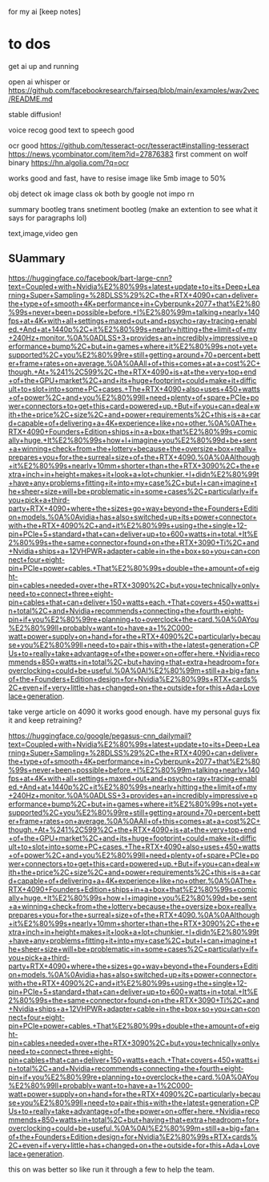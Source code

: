 for my ai
[keep notes]


# to dos

get ai up and running

open ai whisper
or 
https://github.com/facebookresearch/fairseq/blob/main/examples/wav2vec/README.md

stable diffusion!


voice recog good
text to speech good

ocr good
https://github.com/tesseract-ocr/tesseract#installing-tesseract
https://news.ycombinator.com/item?id=27876383
first comment on wolf binary
https://hn.algolia.com/?q=ocr

works good and fast, have to resise image like 5mb image to 50%

obj detect ok
image class ok
both by google not impo rn

summary bootleg
trans
snetiment bootleg (make an extention to see what it says for paragraphs lol)

text,image,video gen


## SUammary

https://huggingface.co/facebook/bart-large-cnn?text=Coupled+with+Nvidia%E2%80%99s+latest+update+to+its+Deep+Learning+Super+Sampling+%28DLSS%29%2C+the+RTX+4090+can+deliver+the+type+of+smooth+4K+performance+in+Cyberpunk+2077+that%E2%80%99s+never+been+possible+before.+I%E2%80%99m+talking+nearly+140fps+at+4K+with+all+settings+maxed+out+and+psycho+ray+tracing+enabled.+And+at+1440p%2C+it%E2%80%99s+nearly+hitting+the+limit+of+my+240Hz+monitor.%0A%0ADLSS+3+provides+an+incredibly+impressive+performance+bump%2C+but+in+games+where+it%E2%80%99s+not+yet+supported%2C+you%E2%80%99re+still+getting+around+70+percent+better+frame+rates+on+average.%0A%0AAll+of+this+comes+at+a+cost%2C+though.+At+%241%2C599%2C+the+RTX+4090+is+at+the+very+top+end+of+the+GPU+market%2C+and+its+huge+footprint+could+make+it+difficult+to+slot+into+some+PC+cases.+The+RTX+4090+also+uses+450+watts+of+power%2C+and+you%E2%80%99ll+need+plenty+of+spare+PCIe+power+connectors+to+get+this+card+powered+up.+But+if+you+can+deal+with+the+price%2C+size%2C+and+power+requirements%2C+this+is+a+card+capable+of+delivering+a+4K+experience+like+no+other.%0A%0AThe+RTX+4090+Founders+Edition+ships+in+a+box+that%E2%80%99s+comically+huge.+It%E2%80%99s+how+I+imagine+you%E2%80%99d+be+sent+a+winning+check+from+the+lottery+because+the+oversize+box+really+prepares+you+for+the+surreal+size+of+the+RTX+4090.%0A%0AAlthough+it%E2%80%99s+nearly+10mm+shorter+than+the+RTX+3090%2C+the+extra+inch+in+height+makes+it+look+a+lot+chunkier.+I+didn%E2%80%99t+have+any+problems+fitting+it+into+my+case%2C+but+I+can+imagine+the+sheer+size+will+be+problematic+in+some+cases%2C+particularly+if+you+pick+a+third-party+RTX+4090+where+the+sizes+go+way+beyond+the+Founders+Edition+models.%0A%0Avidia+has+also+switched+up+its+power+connector+with+the+RTX+4090%2C+and+it%E2%80%99s+using+the+single+12-pin+PCIe+5+standard+that+can+deliver+up+to+600+watts+in+total.+It%E2%80%99s+the+same+connector+found+on+the+RTX+3090+Ti%2C+and+Nvidia+ships+a+12VHPWR+adapter+cable+in+the+box+so+you+can+connect+four+eight-pin+PCIe+power+cables.+That%E2%80%99s+double+the+amount+of+eight-pin+cables+needed+over+the+RTX+3090%2C+but+you+technically+only+need+to+connect+three+eight-pin+cables+that+can+deliver+150+watts+each.+That+covers+450+watts+in+total%2C+and+Nvidia+recommends+connecting+the+fourth+eight-pin+if+you%E2%80%99re+planning+to+overclock+the+card.%0A%0AYou%E2%80%99ll+probably+want+to+have+a+1%2C000-watt+power+supply+on+hand+for+the+RTX+4090%2C+particularly+because+you%E2%80%99ll+need+to+pair+this+with+the+latest+generation+CPUs+to+really+take+advantage+of+the+power+on+offer+here.+Nvidia+recommends+850+watts+in+total%2C+but+having+that+extra+headroom+for+overclocking+could+be+useful.%0A%0AI%E2%80%99m+still+a+big+fan+of+the+Founders+Edition+design+for+Nvidia%E2%80%99s+RTX+cards%2C+even+if+very+little+has+changed+on+the+outside+for+this+Ada+Lovelace+generation.

take verge article on 4090
it works good enough.
have my personal guys fix it and keep retraining?

https://huggingface.co/google/pegasus-cnn_dailymail?text=Coupled+with+Nvidia%E2%80%99s+latest+update+to+its+Deep+Learning+Super+Sampling+%28DLSS%29%2C+the+RTX+4090+can+deliver+the+type+of+smooth+4K+performance+in+Cyberpunk+2077+that%E2%80%99s+never+been+possible+before.+I%E2%80%99m+talking+nearly+140fps+at+4K+with+all+settings+maxed+out+and+psycho+ray+tracing+enabled.+And+at+1440p%2C+it%E2%80%99s+nearly+hitting+the+limit+of+my+240Hz+monitor.%0A%0ADLSS+3+provides+an+incredibly+impressive+performance+bump%2C+but+in+games+where+it%E2%80%99s+not+yet+supported%2C+you%E2%80%99re+still+getting+around+70+percent+better+frame+rates+on+average.%0A%0AAll+of+this+comes+at+a+cost%2C+though.+At+%241%2C599%2C+the+RTX+4090+is+at+the+very+top+end+of+the+GPU+market%2C+and+its+huge+footprint+could+make+it+difficult+to+slot+into+some+PC+cases.+The+RTX+4090+also+uses+450+watts+of+power%2C+and+you%E2%80%99ll+need+plenty+of+spare+PCIe+power+connectors+to+get+this+card+powered+up.+But+if+you+can+deal+with+the+price%2C+size%2C+and+power+requirements%2C+this+is+a+card+capable+of+delivering+a+4K+experience+like+no+other.%0A%0AThe+RTX+4090+Founders+Edition+ships+in+a+box+that%E2%80%99s+comically+huge.+It%E2%80%99s+how+I+imagine+you%E2%80%99d+be+sent+a+winning+check+from+the+lottery+because+the+oversize+box+really+prepares+you+for+the+surreal+size+of+the+RTX+4090.%0A%0AAlthough+it%E2%80%99s+nearly+10mm+shorter+than+the+RTX+3090%2C+the+extra+inch+in+height+makes+it+look+a+lot+chunkier.+I+didn%E2%80%99t+have+any+problems+fitting+it+into+my+case%2C+but+I+can+imagine+the+sheer+size+will+be+problematic+in+some+cases%2C+particularly+if+you+pick+a+third-party+RTX+4090+where+the+sizes+go+way+beyond+the+Founders+Edition+models.%0A%0Avidia+has+also+switched+up+its+power+connector+with+the+RTX+4090%2C+and+it%E2%80%99s+using+the+single+12-pin+PCIe+5+standard+that+can+deliver+up+to+600+watts+in+total.+It%E2%80%99s+the+same+connector+found+on+the+RTX+3090+Ti%2C+and+Nvidia+ships+a+12VHPWR+adapter+cable+in+the+box+so+you+can+connect+four+eight-pin+PCIe+power+cables.+That%E2%80%99s+double+the+amount+of+eight-pin+cables+needed+over+the+RTX+3090%2C+but+you+technically+only+need+to+connect+three+eight-pin+cables+that+can+deliver+150+watts+each.+That+covers+450+watts+in+total%2C+and+Nvidia+recommends+connecting+the+fourth+eight-pin+if+you%E2%80%99re+planning+to+overclock+the+card.%0A%0AYou%E2%80%99ll+probably+want+to+have+a+1%2C000-watt+power+supply+on+hand+for+the+RTX+4090%2C+particularly+because+you%E2%80%99ll+need+to+pair+this+with+the+latest+generation+CPUs+to+really+take+advantage+of+the+power+on+offer+here.+Nvidia+recommends+850+watts+in+total%2C+but+having+that+extra+headroom+for+overclocking+could+be+useful.%0A%0AI%E2%80%99m+still+a+big+fan+of+the+Founders+Edition+design+for+Nvidia%E2%80%99s+RTX+cards%2C+even+if+very+little+has+changed+on+the+outside+for+this+Ada+Lovelace+generation.

this on was better so like run it through a few to help the team.